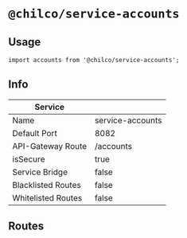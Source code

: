# `@chilco/service-accounts`


## Usage
```
import accounts from '@chilco/service-accounts';
```

## Info 
| Service | |
|---|---|
| Name | service-accounts |
| Default Port | 8082 |
| API-Gateway Route | /accounts |
| isSecure | true |
| Service Bridge | false |
| Blacklisted Routes | false |
| Whitelisted Routes | false |

## Routes 

